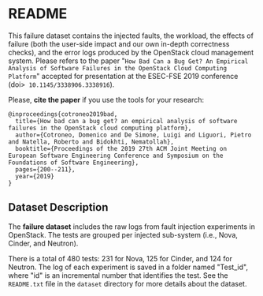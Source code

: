 # README


This failure dataset contains the injected faults, the workload, the effects of failure (both the user-side impact and our own in-depth correctness checks), and the error logs produced by the OpenStack cloud management system.
Please refers to the paper "`How Bad Can a Bug Get? An Empirical Analysis of Software Failures in the OpenStack Cloud Computing Platform`" accepted for presentation at the ESEC-FSE 2019 conference (doi>` 10.1145/3338906.3338916`). 

Please, **cite the paper** if you use the tools for your research:

```
@inproceedings{cotroneo2019bad,
  title={How bad can a bug get? an empirical analysis of software failures in the OpenStack cloud computing platform},
  author={Cotroneo, Domenico and De Simone, Luigi and Liguori, Pietro and Natella, Roberto and Bidokhti, Nematollah},
  booktitle={Proceedings of the 2019 27th ACM Joint Meeting on European Software Engineering Conference and Symposium on the Foundations of Software Engineering},
  pages={200--211},
  year={2019}
}
```


## Dataset Description
The **failure dataset** includes the raw logs from fault injection experiments in OpenStack. The tests are grouped per injected sub-system (i.e., Nova, Cinder, and Neutron). 

There is a total of 480 tests: 231 for Nova, 125 for Cinder, and 124 for Neutron. The log of each experiment is saved in a folder named "Test_id", where "id" is an incremental number that identifies the test. See the `README.txt` file in the `dataset` directory for more details about the dataset. 
